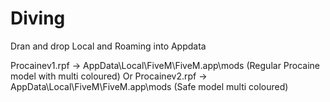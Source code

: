 # Diving
Dran and drop Local and Roaming into Appdata

Procainev1.rpf -> AppData\Local\FiveM\FiveM.app\mods (Regular Procaine model with multi coloured)
Or
Procainev2.rpf -> AppData\Local\FiveM\FiveM.app\mods (Safe model multi coloured)
